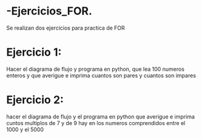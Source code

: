 # -Ejercicios_FOR.
Se realizan dos ejercicios para practica de FOR 


 # Ejercicio 1: 
 
 Hacer el diagrama de flujo y programa en python, que lea 100 numeros enteros y que averigue e imprima cuantos son pares y cuantos son impares

 # Ejercicio 2: 
 
 hacer el diagrama de flujo y el programa en python que averigue e imprima cuntos multiplos de 7 y de 9 hay en los numeros comprendidos entre el 1000 y el 5000

